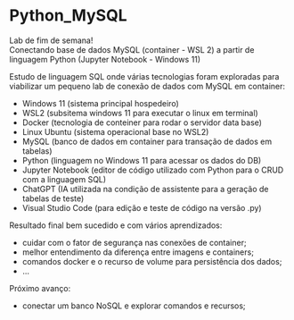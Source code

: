 # Python_MySQL

Lab de fim de semana!<br>
Conectando base de dados MySQL (container - WSL 2) a partir de linguagem Python (Jupyter Notebook - Windows 11)

Estudo de linguagem SQL onde várias tecnologias foram exploradas para viabilizar
um pequeno lab de conexão de dados com MySQL em container:

- Windows 11 (sistema principal hospedeiro)
- WSL2 (subsitema windows 11 para executar o linux em terminal)
- Docker (tecnologia de conteiner para rodar o servidor data base)
- Linux Ubuntu (sistema operacional base no WSL2)
- MySQL (banco de dados em container para transação de dados em tabelas)
- Python (linguagem no Windows 11 para acessar os dados do DB)
- Jupyter Notebook (editor de código utilizado com Python para o CRUD com a linguagem SQL)
- ChatGPT (IA utilizada na condição de assistente para a geração de tabelas de teste)
- Visual Studio Code (para edição e teste de código na versão .py)


Resultado final bem sucedido e com vários aprendizados:
- cuidar com o fator de segurança nas conexões de container;
- melhor entendimento da diferença entre imagens e containers;
- comandos docker e o recurso de volume para persistência dos dados;
- ...


Próximo avanço:
- conectar um banco NoSQL e explorar comandos e recursos;